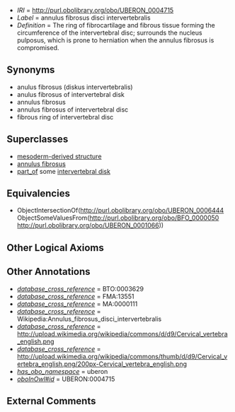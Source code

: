  * *IRI* = http://purl.obolibrary.org/obo/UBERON_0004715
 * *Label* = annulus fibrosus disci intervertebralis
 * *Definition* = The ring of fibrocartilage and fibrous tissue forming the circumference of the intervertebral disc; surrounds the nucleus pulposus, which is prone to herniation when the annulus fibrosus is compromised.

## Synonyms

 * anulus fibrosus (diskus intervertebralis)
 * anulus fibrosus of intervertebral disk
 * annulus fibrosus
 * annulus fibrosus of intervertebral disc
 * fibrous ring of intervertebral disc

## Superclasses

 * [mesoderm-derived structure](../../UBERON/20/UBERON_0004120.md)
 * [annulus fibrosus](../../UBERON/44/UBERON_0006444.md)
 * [part_of](../../BFO/50/BFO_0000050.md) some [intervertebral disk](../../UBERON/66/UBERON_0001066.md)

## Equivalencies

 * ObjectIntersectionOf(<http://purl.obolibrary.org/obo/UBERON_0006444> ObjectSomeValuesFrom(<http://purl.obolibrary.org/obo/BFO_0000050> <http://purl.obolibrary.org/obo/UBERON_0001066>))

## Other Logical Axioms


## Other Annotations

 * *[database_cross_reference](../../ef/oboInOwl#hasDbXref.md)* = BTO:0003629
 * *[database_cross_reference](../../ef/oboInOwl#hasDbXref.md)* = FMA:13551
 * *[database_cross_reference](../../ef/oboInOwl#hasDbXref.md)* = MA:0000111
 * *[database_cross_reference](../../ef/oboInOwl#hasDbXref.md)* = Wikipedia:Annulus_fibrosus_disci_intervertebralis
 * *[database_cross_reference](../../ef/oboInOwl#hasDbXref.md)* = http://upload.wikimedia.org/wikipedia/commons/d/d9/Cervical_vertebra_english.png
 * *[database_cross_reference](../../ef/oboInOwl#hasDbXref.md)* = http://upload.wikimedia.org/wikipedia/commons/thumb/d/d9/Cervical_vertebra_english.png/200px-Cervical_vertebra_english.png
 * *[has_obo_namespace](../../ce/oboInOwl#hasOBONamespace.md)* = uberon
 * *[oboInOwl#id](../../id/oboInOwl#id.md)* = UBERON:0004715

## External Comments

